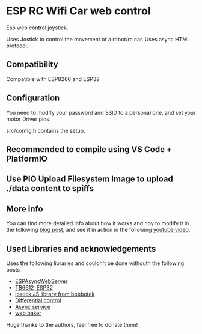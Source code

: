 # ESP RC Wifi Car web control

Esp web control joystick. 

Uses Jostick to control the movement of a robot/rc car. 
Uses async HTML protocol. 

## Compatibility
Compatible with ESP8266 and ESP32


## Configuration

You need to modify your password and SSID to a personal one, and set your motor Driver pins.

src/config.h contains the setup.

## Recommended to compile using VS Code + PlatformIO

## Use PIO Upload Filesystem Image to upload ./data content to spiffs 

## More info

You can find more detailed info about how it works and hoy to modify it in the following [blog post](https://nkmakes.github.io/2020/09/02/esp32-tank-robot-joystick-http-web-control/), and see it in action in the following [youtube video](https://www.youtube.com/watch?v=uIImwilvI2s).


## Used Libraries and acknowledgements

Uses the following libraries and couldn't be done withouth the following posts
- [ESPAsyncWebServer](https://github.com/me-no-dev/ESPAsyncWebServer)
- [TB6612_ESP32](https://github.com/pablopeza/TB6612FNG_ESP32)
- [jostick JS library from bobbotek](https://github.com/bobboteck/JoyStick)
- [Differential control](https://www.impulseadventure.com/elec/robot-differential-steering.html)
- [Async service](https://github.com/neonious/lowjs_esp32_examples/blob/master/neonious_one/cellphone_controlled_rc_car/www/index.html)
- [web baker](https://gchq.github.io/CyberChef/#recipe=Gzip('Dynamic%20Huffman%20Coding','index.html.gz','',false)To_Hex('0x',0)Split('0x',',0x'))

Huge thanks to the authors, feel free to donate them!